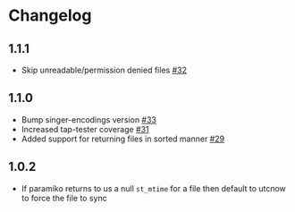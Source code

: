 # Changelog

## 1.1.1
  * Skip unreadable/permission denied files [#32](https://github.com/singer-io/tap-sftp/pull/32)

## 1.1.0
  * Bump singer-encodings version [#33](https://github.com/singer-io/tap-sftp/pull/33)
  * Increased tap-tester coverage  [#31](https://github.com/singer-io/tap-sftp/pull/31)
  * Added support for returning files in sorted manner [#29](https://github.com/singer-io/tap-sftp/pull/29)

## 1.0.2
  * If paramiko returns to us a null `st_mtime` for a file then default to utcnow to force the file to sync
